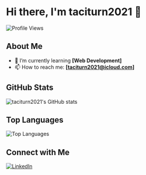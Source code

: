 # Hi there, I'm taciturn2021 👋

![Profile Views](https://komarev.com/ghpvc/?username=taciturn2021)

## About Me

- 🌱 I’m currently learning **[Web Development]**
- 📫 How to reach me: **[taciturn2021@icloud.com]**

## GitHub Stats

![taciturn2021's GitHub stats](https://github-readme-stats.vercel.app/api?username=taciturn2021&show_icons=true&theme=radical)

## Top Languages

![Top Languages](https://github-readme-stats.vercel.app/api/top-langs/?username=taciturn2021&layout=compact&theme=radical)

## Connect with Me

[![LinkedIn](https://img.shields.io/badge/LinkedIn-Connect-blue)](https://www.linkedin.com/in/taciturn2021)

<!--
**taciturn2021/taciturn2021** is a ✨ special ✨ repository because its `README.md` (this file) appears on your GitHub profile.

Here are some ideas to get you started:

- 🔭 I’m currently working on ...
- 🌱 I’m currently learning ...
- 👯 I’m looking to collaborate on ...
- 🤔 I’m looking for help with ...
- 💬 Ask me about ...
- 📫 How to reach me: ...
- 😄 Pronouns: ...
- ⚡ Fun fact: ...
-->
